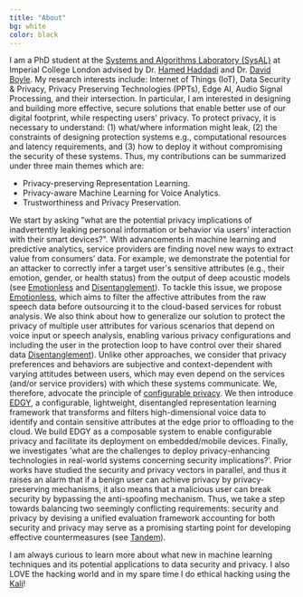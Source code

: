 ```yaml
---
title: "About"
bg: white
color: black
---
```

I am a PhD student at the [Systems and Algorithms Laboratory (SysAL)](https://www.imperial.ac.uk/systems-algorithms-design-lab/) at Imperial College London advised by Dr. [Hamed Haddadi](https://www.imperial.ac.uk/people/h.haddadi) and Dr. [David Boyle](https://www.imperial.ac.uk/people/david.boyle). My research interests include: Internet of Things (IoT), Data Security & Privacy, Privacy Preserving Technologies (PPTs), Edge AI, Audio Signal Processing, and their intersection. In particular, I am interested in designing and building more effective, secure solutions that enable better use of our digital footprint, while respecting users' privacy. To protect privacy, it is necessary to understand: (1) what/where information might leak, (2) the constraints of designing protection systems e.g., computational resources and latency requirements, and (3) how to deploy it without compromising the security of these systems. Thus, my contributions can be summarized under three main themes which are:
- Privacy-preserving Representation Learning. 
- Privacy-aware Machine Learning for Voice Analytics.
- Trustworthiness and Privacy Preservation.

We start by asking "what are the potential privacy implications of inadvertently leaking personal information or behavior via users’ interaction with their smart devices?". With advancements in machine learning and predictive analytics, service providers are finding novel new ways to extract value from consumers’ data. For example, we demonstrate the potential for an attacker to correctly infer a target user's sensitive attributes (e.g., their emotion, gender, or health status) from the output of deep acoustic models (see [Emotionless](https://arxiv.org/pdf/1908.03632.pdf) and [Disentanglement](https://dl.acm.org/doi/abs/10.1145/3411495.3421355)). To tackle this issue, we propose [Emotionless](https://arxiv.org/pdf/1908.03632.pdf), which aims to filter the affective attributes from the raw speech data before outsourcing it to the cloud-based services for robust analysis. We also think about how to generalize our solution to protect the privacy of multiple user attributes for various scenarios that depend on voice input or speech analysis, enabling various privacy configurations and including the user in the protection loop to have control over their shared data [Disentanglement](https://dl.acm.org/doi/abs/10.1145/3411495.3421355)). Unlike other approaches, we consider that privacy preferences and behaviors are subjective and context-dependent with varying attitudes between users, which may even depend on the services (and/or service providers) with which these systems communicate. We, therefore, advocate the principle of [configurable privacy](https://arxiv.org/abs/2104.00766). We then introduce [EDGY](https://arxiv.org/pdf/2011.02930.pdf), a configurable, lightweight, disentangled representation learning framework that transforms and filters high-dimensional voice data to identify and contain sensitive attributes at the edge prior to offloading to the cloud. We build EDGY as a composable system to enable configurable privacy and facilitate its deployment on embedded/mobile devices. Finally, we investigates ’what are the challenges to deploy privacy-enhancing technologies in real-world systems concerning security implications?’. Prior works have studied the security and privacy vectors in parallel, and thus it raises an alarm that if a benign user can achieve privacy by privacy-preserving mechanisms, it also means that a malicious user can break security by bypassing the anti-spoofing mechanism. Thus, we take a step towards balancing two seemingly conflicting requirements: security and privacy by devising a unified evaluation framework accounting for both security and privacy may serve as a promising starting point for developing effective countermeasures (see [Tandem](https://arxiv.org/pdf/2107.10045.pdf)).

I am always curious to learn more about what new in machine learning techniques and its potential applications to data security and privacy. I also LOVE the hacking world and in my spare time I do ethical hacking using the [Kali](https://www.kali.org/)!
